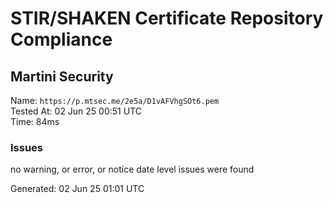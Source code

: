 # STIR/SHAKEN Certificate Repository Compliance

## Martini Security

Name: `https://p.mtsec.me/2e5a/D1vAFVhgSOt6.pem`\
Tested At: 02 Jun 25 00:51 UTC\
Time: 84ms

### Issues

no warning, or error, or notice date level issues were found

Generated: 02 Jun 25 01:01 UTC